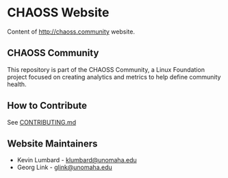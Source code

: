 # CHAOSS Website
Content of http://chaoss.community website.

## CHAOSS Community
This repository is part of the CHAOSS Community, a Linux Foundation project focused on creating analytics and metrics to help define community health.

## How to Contribute
See [CONTRIBUTING.md](https://github.com/pratik2315/community-handbook/blob/season-of-docs/Website%20Contributing/community-contributing.md)

## Website Maintainers
* Kevin Lumbard - klumbard@unomaha.edu
* Georg Link - glink@unomaha.edu
